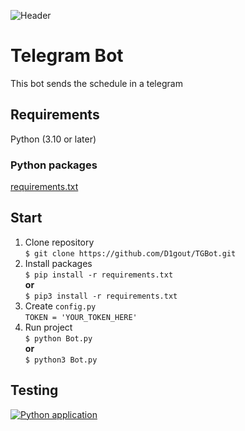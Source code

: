 ![Header](https://github.com/D1gout/TGBot/blob/main/icon.PNG)

# Telegram Bot
This bot sends the schedule in a telegram
## Requirements
Python (3.10 or later)
### Python packages 
[requirements.txt](https://github.com/D1gout/TGBot/blob/main/requirements.txt)
## Start
1. Clone repository
<br>`$ git clone https://github.com/D1gout/TGBot.git`
2. Install packages
<br>`$ pip install -r requirements.txt`
<br><strong>or</strong>
<br>`$ pip3 install -r requirements.txt`
3. Create `config.py`
<br>`TOKEN = 'YOUR_TOKEN_HERE'`
4. Run project
<br>`$ python Bot.py`
<br><strong>or</strong>
<br>`$ python3 Bot.py`
## Testing
[![Python application](https://github.com/D1gout/TGBot/actions/workflows/python-app.yml/badge.svg)](https://github.com/D1gout/TGBot/actions/workflows/python-app.yml)
